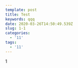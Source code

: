 ```yaml
---
template: post
title: Test
keywords: qqq
date: 2020-03-26T14:50:49.539Z
slug: 1-1
categories:
  - '11'
tags:
  - '11'
---
```

1